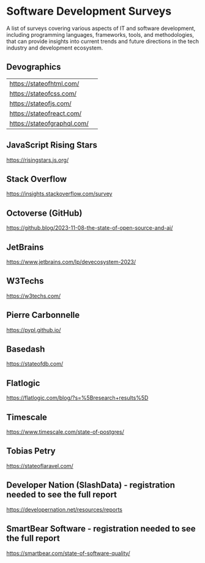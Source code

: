 # Software Development Surveys

A list of surveys covering various aspects of IT and software development, including programming languages, frameworks, tools, and methodologies, that can provide insights into current trends and future directions in the tech industry and development ecosystem.

## Devographics
|  |  |
|--|--|
| https://stateofhtml.com/ |  |
| https://stateofcss.com/ |  |
| https://stateofjs.com/ |  |
| https://stateofreact.com/ |  |
| https://stateofgraphql.com/ |  |

## JavaScript Rising Stars
https://risingstars.js.org/

## Stack Overflow
https://insights.stackoverflow.com/survey

## Octoverse (GitHub)
https://github.blog/2023-11-08-the-state-of-open-source-and-ai/

## JetBrains
https://www.jetbrains.com/lp/devecosystem-2023/

## W3Techs
https://w3techs.com/

## Pierre Carbonnelle
https://pypl.github.io/

## Basedash
https://stateofdb.com/

## Flatlogic
https://flatlogic.com/blog/?s=%5Bresearch+results%5D

## Timescale
https://www.timescale.com/state-of-postgres/

## Tobias Petry
https://stateoflaravel.com/

## Developer Nation (SlashData) - registration needed to see the full report
https://developernation.net/resources/reports

## SmartBear Software - registration needed to see the full report
https://smartbear.com/state-of-software-quality/



